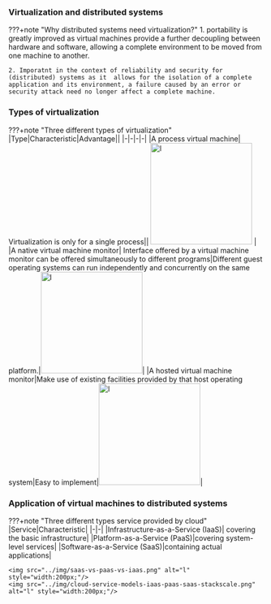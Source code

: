 ### Virtualization and distributed systems


???+note "Why distributed systems need virtualization?"
    1.  portability is greatly improved as virtual machines provide a further decoupling between hardware and software, allowing a complete environment to be moved from one machine to another.

    2. Imporatnt in the context of reliability and security for (distributed) systems as it  allows for the isolation of a complete application and its environment, a failure caused by an error or security attack need no longer affect a complete machine.



### Types of virtualization

???+note "Three different types of virtualization"
    |Type|Characteristic|Advantage||
    |-|-|-|-|
    |A process virtual machine| Virtualization is only for a single process|| <img src="../img/03-08a.png" alt="l" style="width:200px;"/> |
    |A native virtual machine monitor| Interface offered by a virtual machine monitor can be offered simultaneously to different programs|Different guest operating systems can run independently and concurrently on the same platform.|<img src="../img/03-08b.png" alt="l" style="width:200px;"/>|
    |A hosted virtual machine monitor|Make use of existing facilities provided by that host operating system|Easy to implement|<img src="../img/03-08c.png" alt="l" style="width:200px;"/>|

    


### Application of virtual machines to distributed systems

???+note "Three different types service provided by cloud"
    |Service|Characteristic|
    |-|-|
    |Infrastructure-as-a-Service (IaaS)| covering the basic infrastructure|
    |Platform-as-a-Service (PaaS)|covering system-level services|
    |Software-as-a-Service (SaaS)|containing actual applications|

    <img src="../img/saas-vs-paas-vs-iaas.png" alt="l" style="width:200px;"/>
    <img src="../img/cloud-service-models-iaas-paas-saas-stackscale.png" alt="l" style="width:200px;"/>

